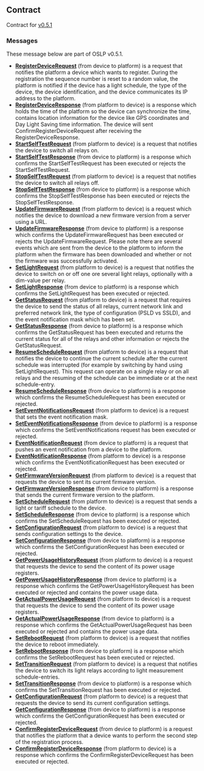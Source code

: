 ## Contract

Contract for [v0.5.1](./v0.5.1/oslp.proto.v0.5.1.md)

### Messages

These message below are part of OSLP v0.5.1.

- **[RegisterDeviceRequest](./v0.5.1/RegisterDevice.md)** (from device to platform) is a request that notifies the platform a device which wants to register. During the registration the sequence number is reset to a random value, the platform is notified if the device has a light schedule, the type of the device, the device identification, and the device communicates its IP address to the platform.
- **[RegisterDeviceResponse](./v0.5.1/RegisterDevice.md)** (from platform to device) is a response which holds the time of the platform so the device can synchronize the time, contains location information for the device like GPS coordinates and Day Light Saving time information. The device will sent ConfirmRegisterDeviceRequest after receiving the RegisterDeviceResponse.
- **[StartSelfTestRequest](./v0.5.1/StartSelfTest.md)** (from platform to device) is a request that notifies the device to switch all relays on.
- **[StartSelfTestResponse](./v0.5.1/StartSelfTest.md)** (from device to platform) is a response which confirms the StartSelfTestRequest has been executed or rejects the StartSelfTestRequest.
- **[StopSelfTestRequest](./v0.5.1/StopSelfTest.md)** (from platform to device) is a request that notifies the device to switch all relays off.
- **[StopSelfTestResponse](./v0.5.1/StopSelfTest.md)** (from device to platform) is a response which confirms the StopSelfTestResponse has been executed or rejects the StopSelfTestResponse.
- **[UpdateFirmwareRequest](./v0.5.1/UpdateFirmware.md)** (from platform to device) is a request which notifies the device to download a new firmware version from a server using a URL.
- **[UpdateFirmwareResponse](./v0.5.1/UpdateFirmware.md)** (from device to platform) is a response which confirms the UpdateFirmwareRequest has been executed or rejects the UpdateFirmwareRequest. Please note there are several events which are sent from the device to the platform to inform the platform when the firmware has been downloaded and whether or not the firmware was successfully activated.
- **[SetLightRequest](./v0.5.1/SetLight.md)** (from platform to device) is a request that notifies the device to switch on or off one ore several light relays, optionally with a dim-value per relay.
- **[SetLightResponse](./v0.5.1/SetLight.md)** (from device to platform) is a response which confirms the SetLightRequest has been executed or rejected.
- **[GetStatusRequest](./v0.5.1/GetStatus.md)** (from platform to device) is a request that requires the device to send the status of all relays, current network link and preferred network link, the type of configuration (PSLD vs SSLD), and the event notification mask which has been set.
- **[GetStatusResponse](./v0.5.1/GetStatus.md)** (from device to platform) is a response which confirms the GetStatusRequest has been executed and returns the current status for all of the relays and other information or rejects the GetStatusRequest.
- **[ResumeScheduleRequest](./v0.5.1/ResumeSchedule.md)** (from platform to device) is a request that notifies the device to continue the current schedule after the current schedule was interrupted (for example by switching by hand using SetLightRequest). This request can operate on a single relay or on all relays and the resuming of the schedule can be immediate or at the next schedule-entry.
- **[ResumeScheduleResponse](./v0.5.1/ResumeSchedule.md)** (from device to platform) is a response which confirms the ResumeScheduleRequest has been executed or rejected.
- **[SetEventNotificationsRequest](./v0.5.1/SetEventNotifications.md)** (from platform to device) is a request that sets the event notification mask.
- **[SetEventNotificationsResponse](./v0.5.1/SetEventNotifications.md)** (from device to platform) is a response which confirms the SetEventNotifications request has been executed or rejected.
- **[EventNotificationRequest](./v0.5.1/EventNotification.md)** (from device to platform) is a request that pushes an event notification from a device to the platform.
- **[EventNotificationResponse](./v0.5.1/EventNotification.md)** (from platform to device) is a response which confirms the EventNotificationRequest has been executed or rejected.
- **[GetFirmwareVersionRequest](./v0.5.1/GetFirmwareVersion.md)** (from platform to device) is a request that requests the device to sent its current firmware version.
- **[GetFirmwareVersionResponse](./v0.5.1/GetFirmwareVersion.md)** (from device to platform) is a response that sends the current firmware version to the platform.
- **[SetScheduleRequest](./v0.5.1/SetSchedule.md)** (from platform to device) is a request that sends a light or tariff schedule to the device.
- **[SetScheduleResponse](./v0.5.1/SetSchedule.md)** (from device to platform) is a response which confirms the SetScheduleRequest has been executed or rejected.
- **[SetConfigurationRequest](./v0.5.1/SetConfiguration.md)** (from platform to device) is a request that sends configuration settings to the device.
- **[SetConfigurationResponse](./v0.5.1/SetConfiguration.md)** (from device to platform) is a response which confirms the SetConfigurationRequest has been executed or rejected.
- **[GetPowerUsageHistoryRequest](./v0.5.1/GetPowerUsageHistory.md)** (from platform to device) is a request that requests the device to send the content of its power usage registers.
- **[GetPowerUsageHistoryResponse](./v0.5.1/GetPowerUsageHistory.md)** (from device to platform) is a response which confirms the GetPowerUsageHistoryRequest has been executed or rejected and contains the power usage data.
- **[GetActualPowerUsageRequest](./v0.5.1/GetActualPowerUsage.md)** (from platform to device) is a request that requests the device to send the content of its power usage registers.
- **[GetActualPowerUsageResponse](./v0.5.1/GetActualPowerUsage.md)** (from device to platform) is a response which confirms the GetActualPowerUsageRequest has been executed or rejected and contains the power usage data.
- **[SetRebootRequest](./v0.5.1/SetReboot.md)** (from platform to device) is a request that notifies the device to reboot immediately.
- **[SetRebootResponse](./v0.5.1/SetReboot.md)** (from device to platform) is a response which confirms the SetRebootRequest has been executed or rejected.
- **[SetTransitionRequest](./v0.5.1/SetTransition.md)** (from platform to device) is a request that notifies the device to switch its light relays according to light measurement schedule-entries.
- **[SetTransitionResponse](./v0.5.1/SetTransition.md)** (from device to platform) is a response which confirms the SetTransitionRequest has been executed or rejected.
- **[GetConfigurationRequest](./v0.5.1/GetConfiguration.md)** (from platform to device) is a request that requests the device to send its current configuration settings.
- **[GetConfigurationResponse](./v0.5.1/GetConfiguration.md)** (from device to platform) is a response which confirms the GetConfigurationRequest has been executed or rejected.
- **[ConfirmRegisterDeviceRequest](./v0.5.1/ConfirmRegisterDevice.md)** (from device to platform) is a request that notifies the platform that a device wants to perform the second step of the registration process.
- **[ConfirmRegisterDeviceResponse](./v0.5.1/ConfirmRegisterDevice.md)** (from platform to device) is a response which confirms the ConfirmRegisterDeviceRequest has been executed or rejected.
